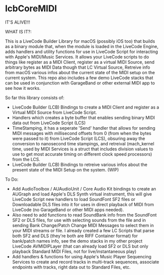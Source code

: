 # lcbCoreMIDI

IT'S ALIVE!!!

WHAT IS IT?:

  This is a LiveCode Builder Library for macOS (possibly iOS too) that builds as a binary module that, when the module is loaded in the LiveCode Engine, adds handlers and utility functions for use in LiveCode Script for interacting with Apple's MIDI/Music Services.
  It allows your LiveCode scripts to do things like register as a MIDI Client, register as a virtual MIDI Source, send arbitrary bytes as MIDI Data though that LC Virtual Source, Retreive info from macOS various infos about the current state of the MIDI setup on the current system. This repo also includes a few demo LiveCode stacks that can be used in conjunction with GarageBand or other external MIDI app to see how it works.

So far this library consists of:
- LiveCode Builder (LCB) Bindings to create a MIDI Client and register as a Virtual MIDI Source from LiveCode Script.
- Handlers which creates a byte buffer that enables sending binary MIDI data out from LiveCode Script (LCS)
- TimeStamping, it has a seperate 'Send' handler that allows for sending MIDI messages with millisecond offsets from 0 (from when the bytes were passed to it) from LiveCode Script (LCS), obsuring away the conversion to nanosecond time stampings, and retreival (mach_kernel time, used by MIDI Services is a struct that includes division values to use to get most accurate timing on different clock speed processors) from the LCS.
- LiveCode Builder (LCB) Bindings to retreive various infos about the present state of the MIDI Setup on the system. (WIP)

To Do:

- Add AudioToolbox / AUAudioUnit / Core Audio Kit bindings to create an AUGraph and load Apple's DLS Synth virtual instrument, this will give LiveCode Script new handlers to load SoundFont SF2 files or Downloadable DLS files into it for uses in direct playback of MIDI from LiveCode (no GarageBand or other MIDI apps needed).
- Also need to add functions to read SoundBank info from the SoundFont SF2 or DLS files, for use with selecting sounds from the file and in sending Bank Change/Patch Change MIDI Messages to select them in your MIDI streams or file. I already created a few LC Scripts that parse both SF2 and DLS (they're both are RIFF Container format) for bank/patch names info, see the demo stacks in my other project LiveCode AVMIDIPLayer (that can already load SF2 or DLS but only playback Standard MIDI Files, not for live/instantaneous play)
- Add handlers & functions for using Apple's Music Player Sequencing Services to create and record tracks in multi-track sequences, associate endpoints with tracks, right data out to Standard Files, etc.
